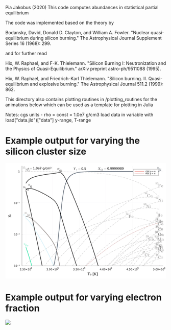 Pia Jakobus (2020) 
This code computes abundances in statistical partial equilibrium

The code was implemented based on the theory by  

Bodansky, David, Donald D. Clayton, and William A. Fowler. "Nuclear quasi-equilibrium during silicon burning." The Astrophysical Journal Supplement Series 16 (1968): 299. 

and for further read 

Hix, W. Raphael, and F-K. Thielemann. "Silicon Burning I: Neutronization and the Physics of Quasi-Equilibrium." arXiv preprint astro-ph/9511088 (1995).

Hix, W. Raphael, and Friedrich-Karl Thielemann. "Silicon burning. II. Quasi-equilibrium and explosive burning." The Astrophysical Journal 511.2 (1999): 862.

This directory also contains plotting routines in /plotting_routines for the animations below which can be used as a template for plotting in Julia 
 
Notes:
cgs units - rho = const = 1.0e7 g/cm3
load data in variable with load("data.jld")["data"]
y-range, T-range

# Example output for varying the silicon cluster size
![](demo/demo1.gif)
# Example output for varying electron fraction 
![](demo/demo2.gif)


